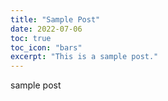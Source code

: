 ```yaml
---
title: "Sample Post"
date: 2022-07-06
toc: true
toc_icon: "bars"
excerpt: "This is a sample post."
---
```


sample post